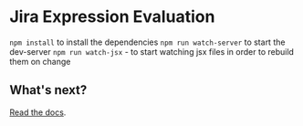 # Jira Expression Evaluation

`npm install` to install the dependencies
`npm run watch-server` to start the dev-server
`npm run watch-jsx` - to start watching jsx files in order to rebuild them on change


## What's next?

[Read the docs](https://bitbucket.org/atlassian/atlassian-connect-express/src/master/README.md).
